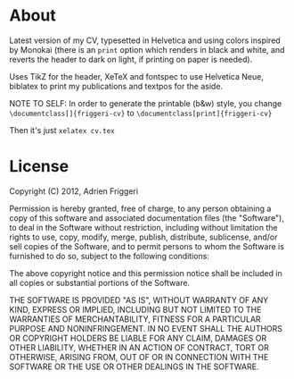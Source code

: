 # About
Latest version of my CV, typesetted in Helvetica and using colors inspired by Monokai (there is an `print` option which renders in black and white, and reverts the header to dark on light, if printing on paper is needed).

Uses TikZ for the header, XeTeX and fontspec to use Helvetica Neue, biblatex to print my publications and textpos for the aside.

NOTE TO SELF: In order to generate the printable (b&w) style, you change `\documentclass[]{friggeri-cv}` to `\documentclass[print]{friggeri-cv}`

Then it's just `xelatex cv.tex`

# License

Copyright (C) 2012, Adrien Friggeri

Permission is hereby granted, free of charge, to any person obtaining a copy of this software and associated documentation files (the "Software"), to deal in the Software without restriction, including without limitation the rights to use, copy, modify, merge, publish, distribute, sublicense, and/or sell copies of the Software, and to permit persons to whom the Software is furnished to do so, subject to the following conditions:

The above copyright notice and this permission notice shall be included in all copies or substantial portions of the Software.

THE SOFTWARE IS PROVIDED "AS IS", WITHOUT WARRANTY OF ANY KIND, EXPRESS OR IMPLIED, INCLUDING BUT NOT LIMITED TO THE WARRANTIES OF MERCHANTABILITY, FITNESS FOR A PARTICULAR PURPOSE AND NONINFRINGEMENT. IN NO EVENT SHALL THE AUTHORS OR COPYRIGHT HOLDERS BE LIABLE FOR ANY CLAIM, DAMAGES OR OTHER LIABILITY, WHETHER IN AN ACTION OF CONTRACT, TORT OR OTHERWISE, ARISING FROM, OUT OF OR IN CONNECTION WITH THE SOFTWARE OR THE USE OR OTHER DEALINGS IN THE SOFTWARE.

